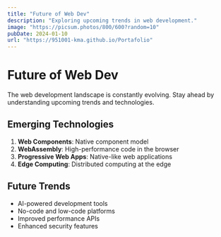 ```yaml
---
title: "Future of Web Dev"
description: "Exploring upcoming trends in web development."
image: "https://picsum.photos/800/600?random=10"
pubDate: 2024-01-10
url: "https://951001-kma.github.io/Portafolio"
---
```


# Future of Web Dev

The web development landscape is constantly evolving. Stay ahead by understanding upcoming trends and technologies.

## Emerging Technologies

1. **Web Components**: Native component model
2. **WebAssembly**: High-performance code in the browser
3. **Progressive Web Apps**: Native-like web applications
4. **Edge Computing**: Distributed computing at the edge

## Future Trends

- AI-powered development tools
- No-code and low-code platforms
- Improved performance APIs
- Enhanced security features

